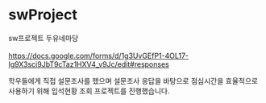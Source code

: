 # swProject
sw프로젝트 두유네마당
<br>
<br> https://docs.google.com/forms/d/1g3UvGEfP1-4OL17-Ig9X3sci9JbT9cTaz1HXV4_v9Jc/edit#responses
<p>학우들에게 직접 설문조사를 했으며 설문조사 응답을 바탕으로 점심시간을 효율적으로 사용하기 위해 입석현황 조회 프로젝트를 진행했습니다.</p>
